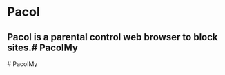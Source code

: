 # Pacol 
## Pacol is a parental control web browser to block sites.#   P a c o l M y  
 #   P a c o l M y  
 